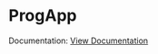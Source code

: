 # ProgApp

Documentation: [View Documentation](https://drive.google.com/file/d/1CiBS-bcraa72N8jZ6JVsgtNinKKp4WOv/view?usp=sharing)

